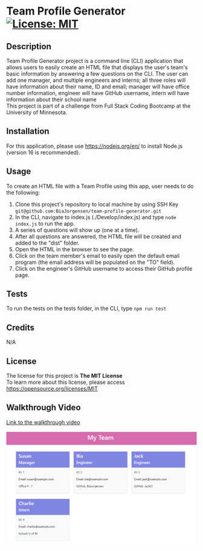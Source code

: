 # Team Profile Generator [![License: MIT](https://img.shields.io/badge/License-MIT-yellow.svg)](https://opensource.org/licenses/MIT)

## Description
Team Profile Generator project is a command line (CLI) application that allows users to easily create an HTML file that displays the user's team's basic information by answering a few questions on the CLI. The user can add one manager, and multiple engineers and interns; all three roles will have information about their name, ID and email; manager will have office number information, engineer will have GitHub username, intern will have information about their school name\
This project is part of a challenge from Full Stack Coding Bootcamp at the University of Minnesota.


## Installation

For this application, please use https://nodejs.org/en/ to install Node.js (version 16 is recommended).

## Usage
To create an HTML file with a Team Profile using this app, user needs to do the following:
1. Clone this project's repository to local machine by using SSH Key `git@github.com:BiaJorgensen/team-profile-generator.git`
1. In the CLI, navigate to index.js (./Develop/index.js) and type `node index.js` to run the app.
1. A series of questions will show up (one at a time).
1. After all questions are answered, the HTML file will be created and added to the "dist" folder.
1. Open the HTML in the browser to see the page.
1. Click on the team member's email to easily open the default email program (the email address will be populated on the "TO" field).
1. Click on the engineer's GitHub username to access their GitHub profile page.

## Tests

To run the tests on the tests folder, in the CLI, type `npm run test`

## Credits

N/A

## License

The license for this project is **The MIT License**<br>
To learn more about this license, please access https://opensource.org/licenses/MIT

## Walkthrough Video
[Link to the walkthrough video](https://drive.google.com/file/d/1Ff9WOOpJNTaCvdVCMwhfihOxBnlRIBji/view)<br><br>
<kbd>![Team Profile Generator](./Develop/dist/assets/team-profile-generator.PNG)</kbd>